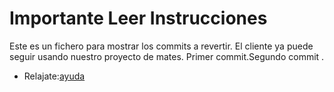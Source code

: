 # Importante Leer Instrucciones

Este es un fichero para mostrar los commits a revertir.
El cliente ya puede seguir usando nuestro proyecto de mates.
Primer commit.Segundo commit .

- Relajate:[ayuda](https://www.youtube.com/watch?v=zlTIextYnyQ)

